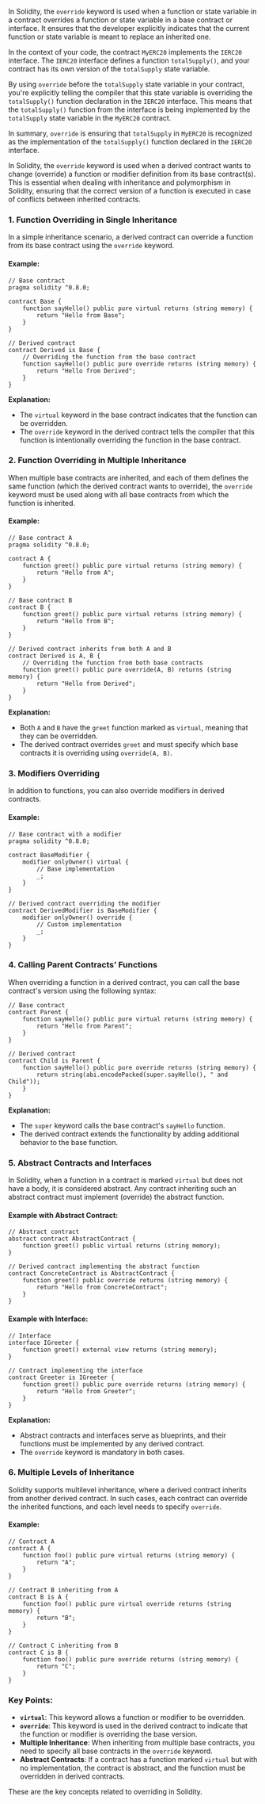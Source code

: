 In Solidity, the `override` keyword is used when a function or state variable in a contract overrides a function or state variable in a base contract or interface. It ensures that the developer explicitly indicates that the current function or state variable is meant to replace an inherited one.

In the context of your code, the contract `MyERC20` implements the `IERC20` interface. The `IERC20` interface defines a function `totalSupply()`, and your contract has its own version of the `totalSupply` state variable.

By using `override` before the `totalSupply` state variable in your contract, you're explicitly telling the compiler that this state variable is overriding the `totalSupply()` function declaration in the `IERC20` interface. This means that the `totalSupply()` function from the interface is being implemented by the `totalSupply` state variable in the `MyERC20` contract.

In summary, `override` is ensuring that `totalSupply` in `MyERC20` is recognized as the implementation of the `totalSupply()` function declared in the `IERC20` interface.

In Solidity, the `override` keyword is used when a derived contract wants to change (override) a function or modifier definition from its base contract(s). This is essential when dealing with inheritance and polymorphism in Solidity, ensuring that the correct version of a function is executed in case of conflicts between inherited contracts.

### 1. **Function Overriding in Single Inheritance**

In a simple inheritance scenario, a derived contract can override a function from its base contract using the `override` keyword.

#### Example:

```solidity
// Base contract
pragma solidity ^0.8.0;

contract Base {
    function sayHello() public pure virtual returns (string memory) {
        return "Hello from Base";
    }
}

// Derived contract
contract Derived is Base {
    // Overriding the function from the base contract
    function sayHello() public pure override returns (string memory) {
        return "Hello from Derived";
    }
}
```

**Explanation:**

- The `virtual` keyword in the base contract indicates that the function can be overridden.
- The `override` keyword in the derived contract tells the compiler that this function is intentionally overriding the function in the base contract.

### 2. **Function Overriding in Multiple Inheritance**

When multiple base contracts are inherited, and each of them defines the same function (which the derived contract wants to override), the `override` keyword must be used along with all base contracts from which the function is inherited.

#### Example:

```solidity
// Base contract A
pragma solidity ^0.8.0;

contract A {
    function greet() public pure virtual returns (string memory) {
        return "Hello from A";
    }
}

// Base contract B
contract B {
    function greet() public pure virtual returns (string memory) {
        return "Hello from B";
    }
}

// Derived contract inherits from both A and B
contract Derived is A, B {
    // Overriding the function from both base contracts
    function greet() public pure override(A, B) returns (string memory) {
        return "Hello from Derived";
    }
}
```

**Explanation:**

- Both `A` and `B` have the `greet` function marked as `virtual`, meaning that they can be overridden.
- The derived contract overrides `greet` and must specify which base contracts it is overriding using `override(A, B)`.

### 3. **Modifiers Overriding**

In addition to functions, you can also override modifiers in derived contracts.

#### Example:

```solidity
// Base contract with a modifier
pragma solidity ^0.8.0;

contract BaseModifier {
    modifier onlyOwner() virtual {
        // Base implementation
        _;
    }
}

// Derived contract overriding the modifier
contract DerivedModifier is BaseModifier {
    modifier onlyOwner() override {
        // Custom implementation
        _;
    }
}
```

### 4. **Calling Parent Contracts’ Functions**

When overriding a function in a derived contract, you can call the base contract's version using the following syntax:

```solidity
// Base contract
contract Parent {
    function sayHello() public pure virtual returns (string memory) {
        return "Hello from Parent";
    }
}

// Derived contract
contract Child is Parent {
    function sayHello() public pure override returns (string memory) {
        return string(abi.encodePacked(super.sayHello(), " and Child"));
    }
}
```

**Explanation:**

- The `super` keyword calls the base contract's `sayHello` function.
- The derived contract extends the functionality by adding additional behavior to the base function.

### 5. **Abstract Contracts and Interfaces**

In Solidity, when a function in a contract is marked `virtual` but does not have a body, it is considered abstract. Any contract inheriting such an abstract contract must implement (override) the abstract function.

#### Example with Abstract Contract:

```solidity
// Abstract contract
abstract contract AbstractContract {
    function greet() public virtual returns (string memory);
}

// Derived contract implementing the abstract function
contract ConcreteContract is AbstractContract {
    function greet() public override returns (string memory) {
        return "Hello from ConcreteContract";
    }
}
```

#### Example with Interface:

```solidity
// Interface
interface IGreeter {
    function greet() external view returns (string memory);
}

// Contract implementing the interface
contract Greeter is IGreeter {
    function greet() public pure override returns (string memory) {
        return "Hello from Greeter";
    }
}
```

**Explanation:**

- Abstract contracts and interfaces serve as blueprints, and their functions must be implemented by any derived contract.
- The `override` keyword is mandatory in both cases.

### 6. **Multiple Levels of Inheritance**

Solidity supports multilevel inheritance, where a derived contract inherits from another derived contract. In such cases, each contract can override the inherited functions, and each level needs to specify `override`.

#### Example:

```solidity
// Contract A
contract A {
    function foo() public pure virtual returns (string memory) {
        return "A";
    }
}

// Contract B inheriting from A
contract B is A {
    function foo() public pure virtual override returns (string memory) {
        return "B";
    }
}

// Contract C inheriting from B
contract C is B {
    function foo() public pure override returns (string memory) {
        return "C";
    }
}
```

### Key Points:

- **`virtual`**: This keyword allows a function or modifier to be overridden.
- **`override`**: This keyword is used in the derived contract to indicate that the function or modifier is overriding the base version.
- **Multiple Inheritance**: When inheriting from multiple base contracts, you need to specify all base contracts in the `override` keyword.
- **Abstract Contracts**: If a contract has a function marked `virtual` but with no implementation, the contract is abstract, and the function must be overridden in derived contracts.

These are the key concepts related to overriding in Solidity.
